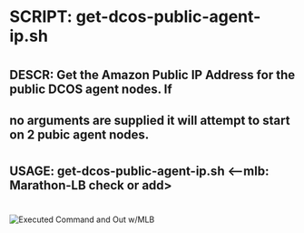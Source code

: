 # SCRIPT:   get-dcos-public-agent-ip.sh
#
## DESCR:    Get the Amazon Public IP Address for the public DCOS agent nodes. If
##           no arguments are supplied it will attempt to start on 2 pubic agent nodes.
#
## USAGE:    get-dcos-public-agent-ip.sh <num-pub-agents> <--mlb: Marathon-LB check or add>
#
![Executed Command and Out w/MLB](https://github.com/jdyver/DCOS-Get-Pub-IP/blob/master/img/CMD.png)
